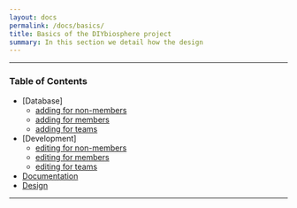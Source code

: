 ```yaml
---
layout: docs
permalink: /docs/basics/
title: Basics of the DIYbiosphere project
summary: In this section we detail how the design
---
```




---

### Table of Contents

- [Database]
  - [adding for non-members](/docs/help/tutorials/add-entry/)
  - [adding for members](/docs/help/tutorials/add-entry-members/)
  - [adding for teams](/docs/help/tutorials/add-entry-teams/)
- [Development]
  - [editing for non-members](/docs/help/tutorials/edit-entry/)
  - [editing for members](/docs/help/tutorials/edit-entry-members/)
  - [editing for teams](/docs/help/tutorials/edit-entry-teams/)
- [Documentation](/docs/help/tutorials/install/)
- [Design](/docs/help/tutorials/using-atom/)


---
